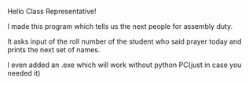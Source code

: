 Hello Class Representative!

I made this program which tells us the next people for assembly duty.

It asks input of the roll number of the student who said prayer today and prints the next set of names.

I even added an .exe which will work without python PC(just in case you needed it)
